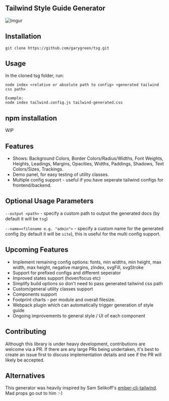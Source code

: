Tailwind Style Guide Generator
---

![Imgur](https://i.imgur.com/5SnyGCS.gif)

## Installation

```command
git clone https://github.com/garygreen/tsg.git
```

## Usage

In the cloned tsg folder, run:

```command
node index <relative or absolute path to config> <generated tailwind css path>

Example:
node index tailwind.config.js tailwind-generated.css
```

## npm installation

WIP

## Features

* Shows: Background Colors, Border Colors/Radius/Widths, Font Weights, Heights, Leadings, Margins, Opacities, Widths, Paddings, Shadows, Text Colors/Sizes, Trackings.
* Demo panel, for easy testing of utility classes.
* Multiple config support - useful if you have seperate tailwind configs for frontend/backend.

## Optional Usage Parameters

`--output <path>` - specify a custom path to output the generated docs (by default it will be `tsg`)

`--name=<filename e.g. "admin">` - specify a custom name for the generated config (by default it will be `site`), this is useful for the multi config support.

## Upcoming Features

* Implement remaining config options: fonts, min widths, min height, max width, max height, negative margins, zIndex, svgFill, svgStroke
* Support for prefixed configs and different seperator
* Improved states support (hover/focus etc)
* Simplify build options so don't need to pass generated tailwind css path
* Custom/general utility classes support
* Components support
* Footprint charts - per module and overall filesize.
* Webpack plugin which can automatically trigger generation of style guide
* Ongoing improvements to general style / UI of each component

## Contributing

Although this library is under heavy development, contributions are welcome via a PR. If there are any large PRs being undertaken, it's best to create an issue first to discuss implementation details and see if the PR will likely be accepted.

## Alternatives

This generator was heavily inspired by Sam Selikoff's [ember-cli-tailwind](https://github.com/embermap/ember-cli-tailwind). Mad props go out to him :-)
